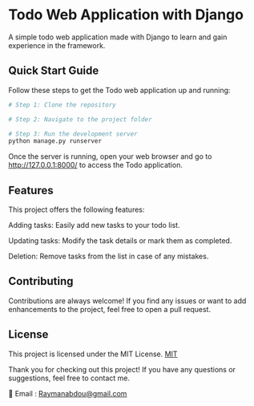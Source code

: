 # Todo Web Application with Django

A simple todo web application made with Django to learn and gain experience in the framework.

## Quick Start Guide

Follow these steps to get the Todo web application up and running:

```bash
# Step 1: Clone the repository

# Step 2: Navigate to the project folder

# Step 3: Run the development server
python manage.py runserver
```

Once the server is running, open your web browser and go to 
http://127.0.0.1:8000/ to access the Todo application.

## Features
This project offers the following features:

Adding tasks: Easily add new tasks to your todo list.

Updating tasks: Modify the task details or mark them as completed.

Deletion: Remove tasks from the list in case of any mistakes.

## Contributing
Contributions are always welcome! If you find any issues or want to add enhancements to the project, feel free to open a pull request.

## License
This project is licensed under the MIT License.
[MIT](https://choosealicense.com/licenses/mit/)


Thank you for checking out this project! If you have any questions or suggestions, feel free to contact me.

💌 Email : Raymanabdou@gmail.com
